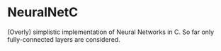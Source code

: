 # NeuralNetC
(Overly) simplistic implementation of Neural Networks in C. 
So far only fully-connected layers are considered.
